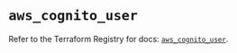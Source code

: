 # `aws_cognito_user`

Refer to the Terraform Registry for docs: [`aws_cognito_user`](https://registry.terraform.io/providers/hashicorp/aws/5.48.0/docs/resources/cognito_user).
